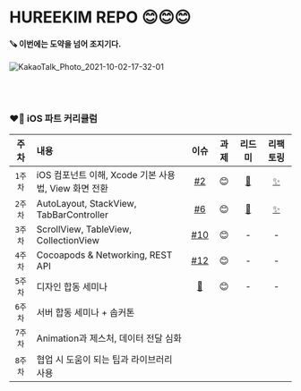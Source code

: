 # HUREEKIM REPO 😊😊😊

#### 🪚 이번에는 도약을 넘어 조지기다.

![KakaoTalk_Photo_2021-10-02-17-32-01](https://user-images.githubusercontent.com/63235947/135709378-997aac5f-bb45-4ade-b44f-e2669583c1fc.png)


<br/> <br/>

### ❤️‍🔥 iOS 파트 커리큘럼 

| 주차 | 내용 | 이슈 | 과제 | 리드미 | 리팩토링 |
|:------:|:------|:------:|:------:|:------:|:-:|
|`1주차`| iOS 컴포넌트 이해, Xcode 기본 사용법, View 화면 전환|[#2](https://github.com/29th-WE-SOPT-iOS-Part/KimRuHee/issues/2)|😊|[🥳](https://huree-can-do-it.notion.site/1-346d8696de7d46bf9df414448ea67ff5)|[✨](https://huree-can-do-it.notion.site/1-4697482733f246c98b2b7711d2e71859)|
|`2주차`| AutoLayout, StackView, TabBarController |[#6](https://github.com/29th-WE-SOPT-iOS-Part/KimRuHee/issues/6)|😊|[🥳](https://huree-can-do-it.notion.site/2-cbe2e7c3b6b34d688df63825d2c8410f)|[✨](https://huree-can-do-it.notion.site/2-4b0ea88739494b878075f61d8c03bd67)|
|`3주차`| ScrollView, TableView, CollectionView |[#10](https://github.com/29th-WE-SOPT-iOS-Part/KimRuHee/issues/10)|😊|-|-|
|`4주차`| Cocoapods & Networking, REST API |[#12](https://github.com/29th-WE-SOPT-iOS-Part/KimRuHee/issues/12)|😊|-|-|
|`5주차`| 디자인 합동 세미나 |[🎨](https://github.com/SOPT-29th-Joint-Seminar-11/Tabling-iOS)|😊|-|-|
|`6주차`| 서버 합동 세미나 + 솝커톤 | | | |
|`7주차`| Animation과 제스처, 데이터 전달 심화 | | | |
|`8주차`| 협업 시 도움이 되는 팁과 라이브러리 사용 | | | |

